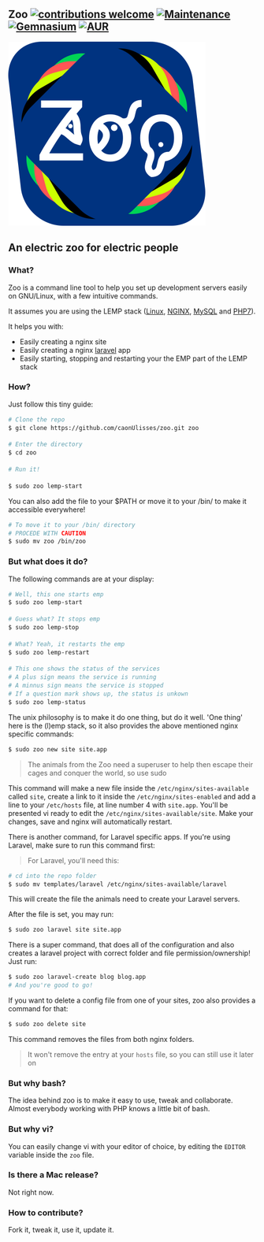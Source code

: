 ## Zoo [![contributions welcome](https://img.shields.io/badge/contributions-welcome-brightgreen.svg?style=flat)](https://github.com/caonUlisses/zoo/issues) [![Maintenance](https://img.shields.io/maintenance/yes/2017.svg)]() [![Gemnasium](https://img.shields.io/gemnasium/mathiasbynens/he.svg)]() [![AUR](https://img.shields.io/aur/license/yaourt.svg)]()

![Zoo - An electric zoo for electric people](img/logo.png)

## An electric zoo for electric people

### What?

Zoo is a command line tool to help you set up development servers easily on GNU/Linux, with a few intuitive commands.

It assumes you are using the LEMP stack ([Linux](https://www.linuxfoundation.org/), [NGINX](https://nginx.org/en/), [MySQL](https://www.mysql.com/) and [PHP7](https://secure.php.net/manual/en/intro-whatis.php)).

It helps you with:

+ Easily creating a nginx site
+ Easily creating a nginx [laravel](https://laravel.com/) app
+ Easily starting, stopping and restarting your the EMP part of the LEMP stack

### How?

Just follow this tiny guide:

```bash
# Clone the repo
$ git clone https://github.com/caonUlisses/zoo.git zoo

# Enter the directory
$ cd zoo

# Run it!

$ sudo zoo lemp-start

```

You can also add the file to your $PATH or move it to your /bin/ to make it accessible everywhere!

```bash
# To move it to your /bin/ directory
# PROCEDE WITH CAUTION
$ sudo mv zoo /bin/zoo

```

### But what does it do?

The following commands are at your display:

```bash
# Well, this one starts emp
$ sudo zoo lemp-start

# Guess what? It stops emp
$ sudo zoo lemp-stop

# What? Yeah, it restarts the emp
$ sudo zoo lemp-restart

# This one shows the status of the services
# A plus sign means the service is running
# A minnus sign means the service is stopped
# If a question mark shows up, the status is unkown
$ sudo zoo lemp-status

```

The unix philosophy is to make it do one thing, but do it well. 'One thing' here is the (l)emp stack, so it also provides the above mentioned nginx specific commands:

```bash
$ sudo zoo new site site.app

```

> The animals from the Zoo need a superuser to help then escape their cages and conquer the world, so use sudo


This command will make a new file inside the `/etc/nginx/sites-available` called `site`, create a link to it inside the `/etc/nginx/sites-enabled` and add a line to your `/etc/hosts` file, at line number 4 with `site.app`. You'll be presented vi ready to edit the `/etc/nginx/sites-available/site`.
Make your changes, save and nginx will automatically restart.


There is another command, for Laravel specific apps. If you're using Laravel, make sure to run this command first:

> For Laravel, you'll need this:

```bash
# cd into the repo folder
$ sudo mv templates/laravel /etc/nginx/sites-available/laravel

```
This will create the file the animals need to create your Laravel servers.

After the file is set, you may run:


```bash
$ sudo zoo laravel site site.app

``` 

There is a super command, that does all of the configuration and also creates a laravel project with correct folder and file permission/ownership! Just run:

```bash
$ sudo zoo laravel-create blog blog.app
# And you're good to go!

```


If you want to delete a config file from one of your sites, zoo also provides a command for that:

```bash
$ sudo zoo delete site

```

This command removes the files from both nginx folders.

> It won't remove the entry at your `hosts` file, so you can still use it later on


### But why bash?

The idea behind zoo is to make it easy to use, tweak and collaborate. Almost everybody working with PHP knows a little bit of bash.

### But why vi?

You can easily change vi with your editor of choice, by editing the `EDITOR` variable inside the `zoo` file.

### Is there a Mac release?

Not right now.

### How to contribute?

Fork it, tweak it, use it, update it.


